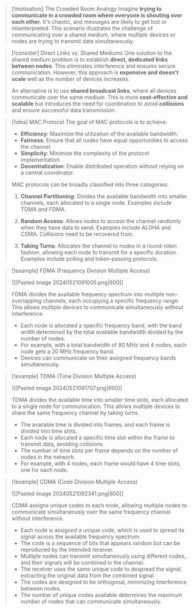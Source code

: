 > [!motivation] The Crowded Room Analogy
> Imagine **trying to communicate in a crowded room where everyone is shouting over each other.** It's chaotic, and messages are likely to get lost or misinterpreted. This scenario illustrates the challenge of communicating over a shared medium, where multiple devices or nodes are trying to transmit data simultaneously.

> [!consider] Direct Links vs. Shared Mediums
> One solution to the shared medium problem is to establish **direct, dedicated links between nodes**. This eliminates interference and ensures secure communication. However, this approach is **expensive and doesn't scale** well as the number of devices increases.
> 
> An alternative is to use **shared broadcast links**, where all devices communicate over the same medium. This is more **cost-effective and scalable** but introduces the need for coordination to avoid **collisions** and ensure successful data transmission.

> [!idea] MAC Protocol
> The goal of MAC protocols is to achieve:
> - **Efficiency**: Maximize the utilization of the available bandwidth.
> - **Fairness**: Ensure that all nodes have equal opportunities to access the channel.
> - **Simplicity**: Minimize the complexity of the protocol implementation.
> - **Decentralization**: Enable distributed operation without relying on a central coordinator.
> 
> MAC protocols can be broadly classified into three categories:
> 
> 1. **Channel Partitioning**: Divides the available bandwidth into smaller channels, each allocated to a single node. Examples include TDMA and FDMA.
> 
> 2. **Random Access**: Allows nodes to access the channel randomly when they have data to send. Examples include ALOHA and CSMA. Collisions need to be recovered from. 
> 
> 3. **Taking Turns**: Allocates the channel to nodes in a round-robin fashion, allowing each node to transmit for a specific duration. Examples include polling and token-passing protocols.

> [!example] FDMA (Frequency Division Multiple Access)
>
> ![[Pasted image 20240521091005.png|600]]
>
> FDMA divides the available frequency spectrum into multiple non-overlapping channels, each occupying a specific frequency range. This allows multiple devices to communicate simultaneously without interference.
>
> - Each node is allocated a specific frequency band, with the band width determined by the total available bandwidth divided by the number of nodes.
> - For example, with a total bandwidth of 80 MHz and 4 nodes, each node gets a 20 MHz frequency band.
> - Devices can communicate on their assigned frequency bands simultaneously.

> [!example] TDMA (Time Division Multiple Access)
>
> ![[Pasted image 20240521091707.png|600]]
>
> TDMA divides the available time into smaller time slots, each allocated to a single node for communication. This allows multiple devices to share the same frequency channel by taking turns.
>
> - The available time is divided into frames, and each frame is divided into time slots.
> - Each node is allocated a specific time slot within the frame to transmit data, avoiding collisions.
> - The number of time slots per frame depends on the number of nodes in the network.
> - For example, with 4 nodes, each frame would have 4 time slots, one for each node.


> [!example] CDMA (Code Division Multiple Access)
>
> ![[Pasted image 20240521092341.png|800]]
>
> CDMA assigns unique codes to each node, allowing multiple nodes to communicate simultaneously over the same frequency channel without interference.
>
> - Each node is assigned a unique code, which is used to spread its signal across the available frequency spectrum.
> - The code is a sequence of bits that appears random but can be reproduced by the intended receiver.
> - Multiple nodes can transmit simultaneously using different codes, and their signals will be combined in the channel.
> - The receiver uses the same unique code to despread the signal, extracting the original data from the combined signal.
> - The codes are designed to be orthogonal, minimizing interference between nodes.
> - The number of unique codes available determines the maximum number of nodes that can communicate simultaneously.

